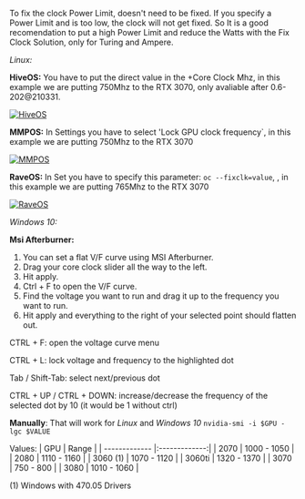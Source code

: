 To fix the clock Power Limit, doesn't need to be fixed. If you specify a Power Limit and is too low, the clock will not get fixed. So It is a good recomendation to put a high Power Limit and reduce the Watts with the Fix Clock Solution, only for Turing and Ampere.

_Linux:_

**HiveOS:** You have to put the direct value in the +Core Clock Mhz, in this example we are putting 750Mhz to the RTX 3070, only avaliable after 0.6-202@210331.

<a href="https://ibb.co/4SnJJxs"><img src="https://i.ibb.co/YdFbbGD/HiveOS.jpg" alt="HiveOS" border="0"></a>

**MMPOS:** In Settings you have to select 'Lock GPU clock frequency`, in this example we are putting 750Mhz to the RTX 3070

<a href="https://ibb.co/2ybwzMv"><img src="https://i.ibb.co/s2BhT1K/MMPOS.jpg" alt="MMPOS" border="0"></a>

**RaveOS:** In Set you have to specify this parameter: `oc --fixclk=value`, , in this example we are putting 765Mhz to the RTX 3070

<a href="https://ibb.co/zFBSNQP"><img src="https://i.ibb.co/m02HSbh/RaveOS.jpg" alt="RaveOS" border="0"></a>

_Windows 10:_

**Msi Afterburner:**
1. You can set a flat V/F curve using MSI Afterburner.
1. Drag your core clock slider all the way to the left.
1. Hit apply.
1. Ctrl + F to open the V/F curve.
1. Find the voltage you want to run and drag it up to the frequency you want to run.
1. Hit apply and everything to the right of your selected point should flatten out.

CTRL + F: open the voltage curve menu

CTRL + L: lock voltage and frequency to the highlighted dot

Tab / Shift-Tab: select next/previous dot

CTRL + UP / CTRL + DOWN: increase/decrease the frequency of the selected dot by 10 (it would be 1 without ctrl)

**Manually**: That will work for _Linux_ and _Windows 10_ `nvidia-smi -i $GPU -lgc $VALUE`

Values: 
| GPU        | Range       | 
| ------------- |:-------------:| 
| 2070 | 1000 - 1050 |
| 2080 | 1110 - 1160 |
| 3060 (1) | 1070 - 1120 |
| 3060ti | 1320 - 1370 |
| 3070 | 750 - 800 |
| 3080 | 1010 - 1060 |

(1) Windows with 470.05 Drivers